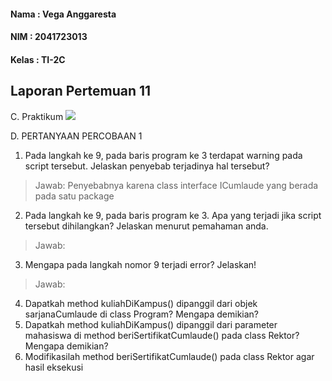 
#### Nama	: Vega Anggaresta
#### NIM    : 2041723013
#### Kelas	: TI-2C

## Laporan Pertemuan 11

C. Praktikum
<img src="image/Hasil Praktikum.png">

D. PERTANYAAN PERCOBAAN 1
1. Pada langkah ke 9, pada baris program ke 3 terdapat warning pada script tersebut. Jelaskan penyebab terjadinya hal tersebut? 
> Jawab: Penyebabnya karena class interface ICumlaude yang berada pada satu package
2. Pada langkah ke 9, pada baris program ke 3. Apa yang terjadi jika script tersebut dihilangkan? Jelaskan menurut pemahaman anda. 
> Jawab: 
3. Mengapa pada langkah nomor 9 terjadi error? Jelaskan!
> Jawab:
4. Dapatkah method kuliahDiKampus() dipanggil dari objek sarjanaCumlaude di class Program? Mengapa demikian?
5. Dapatkah method kuliahDiKampus() dipanggil dari parameter mahasiswa di method
beriSertifikatCumlaude() pada class Rektor? Mengapa demikian?
6. Modifikasilah method beriSertifikatCumlaude() pada class Rektor agar hasil eksekusi

